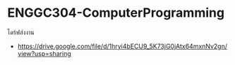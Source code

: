 # ENGGC304-ComputerProgramming
ไดร์ฟส่งงาน
- https://drive.google.com/file/d/1hryi4bECU9_5K73jG0jAtx64mxnNv2gn/view?usp=sharing
